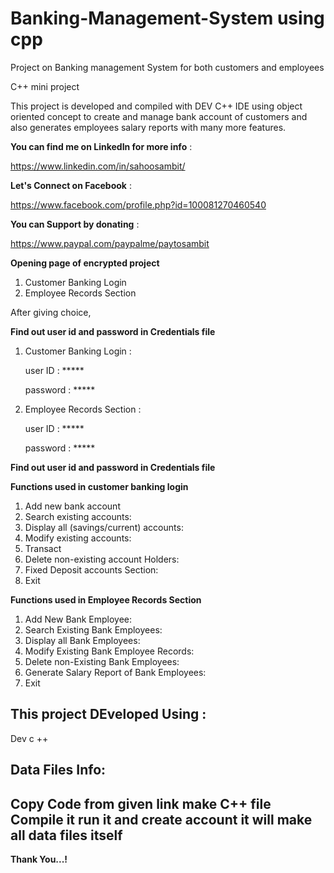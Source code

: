 # Banking-Management-System using cpp
Project on Banking management System for both customers and employees

C++ mini project

This project is developed and compiled with DEV C++ IDE using object oriented concept to create and manage bank account of customers and also generates employees salary reports with many more features.

**You can find me on LinkedIn for more info** : 

https://www.linkedin.com/in/sahoosambit/

**Let's Connect on Facebook** :

https://www.facebook.com/profile.php?id=100081270460540


**You can Support by donating** : 

https://www.paypal.com/paypalme/paytosambit

**Opening page of encrypted project**
1. Customer Banking Login
2. Employee Records Section

After giving choice,

**Find out user id and password in Credentials file**

1. Customer Banking Login : 
   
   user ID  : *****
   
   password : *****

2. Employee Records Section :
   
   user ID  : *****
   
   password : *****
   
**Find out user id and password in Credentials file**

**Functions used in customer banking login**
1. Add new bank account
2. Search existing accounts:
3. Display all (savings/current) accounts:
4. Modify existing accounts:
5. Transact
6. Delete non-existing account Holders:
7. Fixed Deposit accounts Section:
8. Exit

**Functions used in Employee Records Section**
1. Add New Bank Employee:
2. Search Existing Bank Employees:
3. Display all Bank Employees:
4. Modify Existing Bank Employee Records:
5. Delete non-Existing Bank Employees:
6. Generate Salary Report of Bank Employees:
7. Exit

This project DEveloped Using :
----------------------------------------------------------------------
Dev c ++

Data Files Info:
----------------------------------------------------------------------
Copy Code from given link make C++ file
Compile it run it and create account it will make 
all data files itself
----------------------------------------------------------------------
  **Thank You...!**
